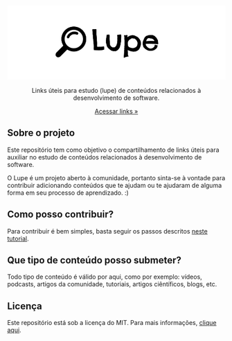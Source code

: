 <div align="center">
  <a href="https://github.com/leonardoamurca/lupe/blob/master/LINKS.md">
    <img alt="Logo do projeto" src="logo.png">
  </a>
</div>

<p align="center">Links úteis para estudo (lupe) de conteúdos relacionados à desenvolvimento de software.</p>

[<p align="center">Acessar links »</p>](https://github.com/leonardoamurca/lupe/blob/master/LINKS.md)

## Sobre o projeto

Este repositório tem como objetivo o compartilhamento de links úteis para auxiliar no estudo de conteúdos relacionados à desenvolvimento de software.

O Lupe é um projeto aberto à comunidade, portanto sinta-se à vontade para contribuir adicionando conteúdos que te ajudam ou te ajudaram de alguma forma em seu processo de aprendizado. :)

## Como posso contribuir?

Para contribuir é bem simples, basta seguir os passos descritos [neste tutorial](https://github.com/leonardoamurca/lupe/blob/master/CONTRIBUTING.md).

## Que tipo de conteúdo posso submeter?

Todo tipo de conteúdo é válido por aqui, como por exemplo: vídeos, podcasts, artigos da comunidade, tutoriais, artigos ciêntíficos, blogs, etc.

## Licença

Este repositório está sob a licença do MIT. Para mais informações, [clique aqui](https://github.com/leonardoamurca/lupe/blob/master/LICENSE).
